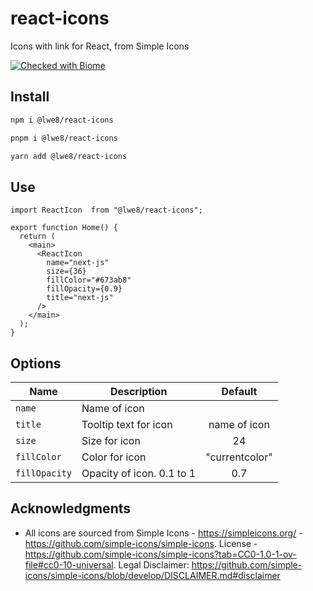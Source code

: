 # react-icons
Icons with link for React, from Simple Icons

[![Checked with Biome](https://img.shields.io/badge/Checked_with-Biome-60a5fa?style=flat&logo=biome)](https://biomejs.dev)

## Install

```bash
npm i @lwe8/react-icons
```

```bash
pnpm i @lwe8/react-icons
```

```bash
yarn add @lwe8/react-icons
```

## Use

```tsx
import ReactIcon  from "@lwe8/react-icons";

export function Home() {
  return (
    <main>
      <ReactIcon
        name="next-js"
        size={36}
        fillColor="#673ab8"
        fillOpacity={0.9}
        title="next-js"
      />
    </main>
  );
}
```

## Options

| Name          | Description                                                         |    Default               |
| ------------- | ------------------------------------------------------------------- | :---------------------:  |
| `name`        | Name of icon                                                        |                          |
| `title`       | Tooltip text for icon                                               |  name of icon            |
| `size`        | Size for icon                                                       |       24                 |
| `fillColor`   | Color for icon                                                      | "currentcolor"           |
| `fillOpacity` | Opacity of icon. 0.1 to 1                                           |      0.7                 |

## Acknowledgments

- All icons are sourced from Simple Icons - https://simpleicons.org/ - https://github.com/simple-icons/simple-icons. License - https://github.com/simple-icons/simple-icons?tab=CC0-1.0-1-ov-file#cc0-10-universal. Legal Disclaimer: https://github.com/simple-icons/simple-icons/blob/develop/DISCLAIMER.md#disclaimer
